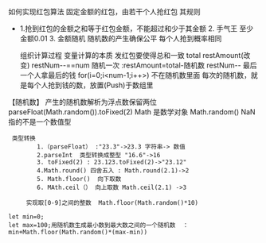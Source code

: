 如何实现红包算法
  固定金额的红包，由若干个人抢红包  其规则

  - 1.抢到红包的金额之和等于红包金额，不能超过和少于其金额
    2. 手气王   至少金额0.01 
    3. 金额随机 随机数的产生确保公平 每个人抢到概率相同 

    组织计算过程 变量计算的本质
    发红包要使得总和一致  total   restAmount(改变)
    restNum--==num 
    随机一次 :restAmount=total-随机数
    restNum--
    最后一个人拿最后的钱 for(i=0;i<num-1;i++>) 不在随机数里面
    每次的随机数，就是每个人抢到钱的数，放置(Push)于数组里

【随机数】
     产生的随机数解析为浮点数保留两位   parseFloat(Math.random()).toFixed(2)
     Math 是数学对象
     Math.random()
     NaN 指的不是一个数值型

     类型转换
            1.（parseFloat） :"23.3"->23.3 字符串-> 数值
            2.parseInt  类型转换成整型 "16.6"->16
            3. toFixed(2) : 23.123.toFixed(2)->"23.12" 
            4.Math.round() 四舍五入 : Math.round(2.1)->2
            5. Math.floor()  向下取数 
            6. MAth.ceil（） 向上取数 Math.ceil(2.1) ->3

         实现取[0-9]之间的整数  Math.floor(Math.random()*10)

    let min=0;
    let max=100;用随机数生成最小数到最大数之间的一个随机数  ：min+Math.floor(Math.random()*(max-min))


        